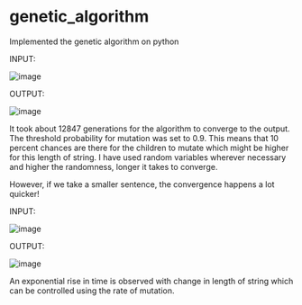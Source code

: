 # genetic_algorithm
Implemented the genetic algorithm on python

INPUT:

![image](https://user-images.githubusercontent.com/80597420/190743338-12d6426e-8ba1-4e66-9a66-7951ce8b3667.png)


OUTPUT: 

![image](https://user-images.githubusercontent.com/80597420/190744536-407756f3-1f19-49f8-b06f-dc0a645c1671.png)


It took about 12847 generations for the algorithm to converge to the output. The threshold probability for mutation was set to 0.9. This means that 10 percent chances are there for the children to mutate which might be higher for this length of string. I have used random variables wherever necessary and higher the randomness, longer it takes to converge.


However, if we take a smaller sentence, the convergence happens a lot quicker!

INPUT:

![image](https://user-images.githubusercontent.com/80597420/190748602-7e8220db-eef3-48e9-994c-d3b32a39ed99.png)

OUTPUT:

![image](https://user-images.githubusercontent.com/80597420/190748906-9ea6a974-ef35-4fac-8dad-f6ea3a35361f.png)

An exponential rise in time is observed with change in length of string which can be controlled using the rate of mutation.
